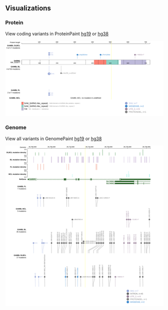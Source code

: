 ## Visualizations
### Protein
View coding variants in ProteinPaint [hg19](https://morinlab.github.io/LLMPP/GAMBL/SARM1_protein.html)  or [hg38](https://morinlab.github.io/LLMPP/GAMBL/SARM1_protein_hg38.html)

![](images/proteinpaint/SARM1_NM_015077.svg)

### Genome
View all variants in GenomePaint [hg19](https://morinlab.github.io/LLMPP/GAMBL/SARM1.html)  or [hg38](https://morinlab.github.io/LLMPP/GAMBL/SARM1_hg38.html)

![](images/proteinpaint/SARM1.svg)

